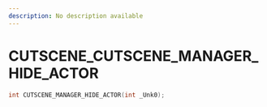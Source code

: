 ```yaml
---
description: No description available 
---
```


# CUTSCENE\_CUTSCENE_MANAGER_HIDE_ACTOR

```cpp
int CUTSCENE_MANAGER_HIDE_ACTOR(int _Unk0);
```